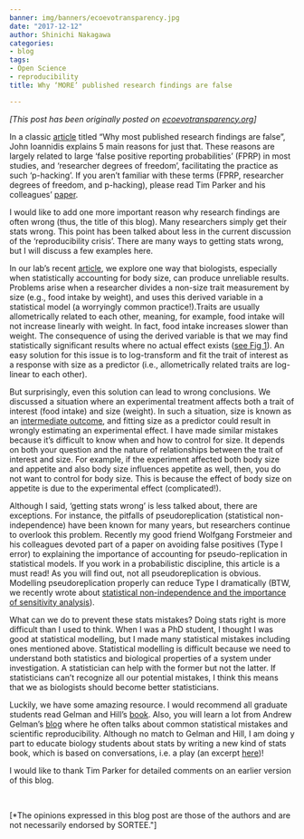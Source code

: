 ```yaml
---
banner: img/banners/ecoevotransparency.jpg
date: "2017-12-12"
author: Shinichi Nakagawa
categories:
- blog
tags:
- Open Science
- reproducibility
title: Why ‘MORE’ published research findings are false

---
```


*[This post has been originally posted on [ecoevotransparency.org](http://www.ecoevotransparency.org/)]*    


In a classic [article]( https://doi.org/10.1371/journal.pmed.0020124
) titled “Why most published research findings are false”,  John Ioannidis explains 5 main reasons for just that. These reasons are largely related to large ‘false positive reporting probabilities’ (FPRP) in most studies, and ‘researcher degrees of freedom’, facilitating the practice as such ‘p-hacking’. If you aren’t familiar with these terms (FPRP, researcher degrees of freedom, and p-hacking), please read Tim Parker and his colleagues’ [paper]( https://doi.org/10.1371/journal.pmed.0020124).    

I would like to add one more important reason why research findings are often wrong (thus, the title of this blog). Many researchers simply get their stats wrong. This point has been talked about less in the current discussion of the ‘reproducibility crisis’. There are many ways to getting stats wrong, but I will discuss a few examples here.   

In our lab’s recent [article](https://bmcbiol.biomedcentral.com/articles/10.1186/s12915-017-0448-5), we explore one way that biologists, especially when statistically accounting for body size, can produce unreliable results. Problems arise when a researcher divides a non-size trait measurement by size (e.g., food intake by weight), and uses this derived variable in a statistical model (a worryingly common practice!).Traits are usually allometrically related to each other, meaning, for example, food intake will not increase linearly with weight. In fact, food intake increases slower than weight. The consequence of using the derived variable is that we may find statistically significant results where no actual effect exists ([see Fig 1](https://bmcbiol.biomedcentral.com/articles/10.1186/s12915-017-0448-5)). An easy solution for this issue is to log-transform and fit the trait of interest as a response with size as a predictor (i.e., allometrically related traits are log-linear to each other).   

But surprisingly, even this solution can lead to wrong conclusions. We discussed a situation where an experimental treatment affects both a trait of interest (food intake) and size (weight). In such a situation, size is known as an [intermediate outcome](https://statmodeling.stat.columbia.edu/2006/04/28/amusing_example/), and fitting size as a predictor could result in wrongly estimating an experimental effect. I have made similar mistakes because it’s difficult to know when and how to control for size. It depends on both your question and the nature of relationships between the trait of interest and size. For example, if the experiment affected both body size and appetite and also body size influences appetite as well, then, you do not want to control for body size. This is because the effect of body size on appetite is due to the experimental effect (complicated!).   

Although I said, ‘getting stats wrong’ is less talked about, there are exceptions. For instance, the pitfalls of pseudoreplication (statistical non-independence) have been known for many years, but researchers continue to overlook this problem. Recently my good friend Wolfgang Forstmeier and his colleagues devoted part of a paper on avoiding false positives (Type I error) to explaining the importance of accounting for pseudo-replication in statistical models. If you work in a probabilistic discipline, this article is a must read! As you will find out, not all pseudoreplication is obvious. Modelling pseudoreplication properly can reduce Type I dramatically (BTW, we recently wrote about [statistical non-independence and the importance of sensitivity analysis](https://onlinelibrary.wiley.com/doi/full/10.1111/mec.14031)).   

What can we do to prevent these stats mistakes? Doing stats right is more difficult than I used to think. When I was a PhD student, I thought I was good at statistical modelling, but I made many statistical mistakes including ones mentioned above. Statistical modelling is difficult because we need to understand both statistics and biological properties of a system under investigation. A statistician can help with the former but not the latter. If statisticians can’t recognize all our potential mistakes, I think this means that we as biologists should become better statisticians.   

Luckily, we have some amazing resource. I would recommend all graduate students read Gelman and Hill’s [book](http://www.stat.columbia.edu/~gelman/arm/). Also, you will learn a lot from Andrew Gelman’s [blog](https://statmodeling.stat.columbia.edu/) where he often talks about common statistical mistakes and scientific reproducibility. Although no match to Gelman and Hill, I am doing y part to educate biology students about stats by writing a new kind of stats book, which is based on conversations, i.e. a play (an excerpt [here](http://www.i-deel.org/blog/r-statistical-modeling-via-biologists-dialogues))!   

I would like to thank Tim Parker for detailed comments on an earlier version of this blog.   

&nbsp;
&nbsp;

[*The opinions expressed in this blog post are those of the authors and are not necessarily endorsed by SORTEE."]  